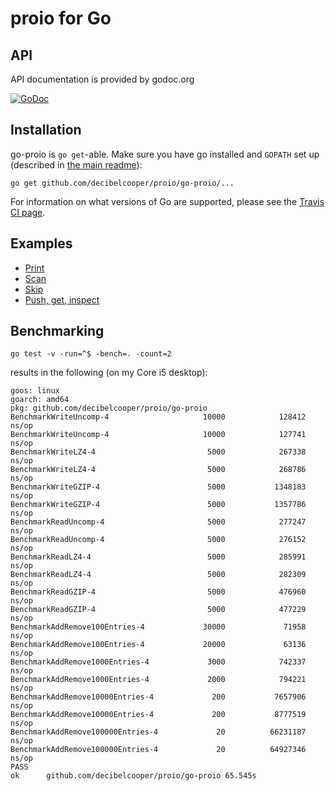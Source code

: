 # proio for Go
## API
API documentation is provided by godoc.org

[![GoDoc](https://godoc.org/github.com/decibelcooper/proio/go-proio?status.svg)](https://godoc.org/github.com/decibelcooper/proio/go-proio)

## Installation
go-proio is `go get`-able.  Make sure you have go installed and `GOPATH` set up (described in [the main readme](../README.md)):
```shell
go get github.com/decibelcooper/proio/go-proio/...
```

For information on what versions of Go are supported, please see the [Travis CI page](https://travis-ci.org/decibelcooper/proio).

## Examples
* [Print](example_print_test.go)
* [Scan](example_scan_test.go)
* [Skip](example_skip_test.go)
* [Push, get, inspect](example_pushGetInspect_test.go)

## Benchmarking
```shell
go test -v -run=^$ -bench=. -count=2
```
results in the following (on my Core i5 desktop):
```
goos: linux
goarch: amd64
pkg: github.com/decibelcooper/proio/go-proio
BenchmarkWriteUncomp-4                     10000            128412 ns/op
BenchmarkWriteUncomp-4                     10000            127741 ns/op
BenchmarkWriteLZ4-4                         5000            267338 ns/op
BenchmarkWriteLZ4-4                         5000            268786 ns/op
BenchmarkWriteGZIP-4                        5000           1348183 ns/op
BenchmarkWriteGZIP-4                        5000           1357786 ns/op
BenchmarkReadUncomp-4                       5000            277247 ns/op
BenchmarkReadUncomp-4                       5000            276152 ns/op
BenchmarkReadLZ4-4                          5000            285991 ns/op
BenchmarkReadLZ4-4                          5000            282309 ns/op
BenchmarkReadGZIP-4                         5000            476960 ns/op
BenchmarkReadGZIP-4                         5000            477229 ns/op
BenchmarkAddRemove100Entries-4             30000             71958 ns/op
BenchmarkAddRemove100Entries-4             20000             63136 ns/op
BenchmarkAddRemove1000Entries-4             3000            742337 ns/op
BenchmarkAddRemove1000Entries-4             2000            794221 ns/op
BenchmarkAddRemove10000Entries-4             200           7657906 ns/op
BenchmarkAddRemove10000Entries-4             200           8777519 ns/op
BenchmarkAddRemove100000Entries-4             20          66231187 ns/op
BenchmarkAddRemove100000Entries-4             20          64927346 ns/op
PASS
ok      github.com/decibelcooper/proio/go-proio 65.545s
```
